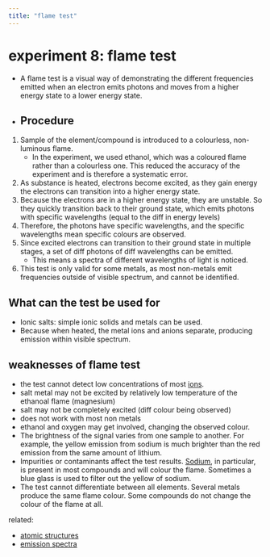 ```yaml
---
title: "flame test"
---
```

# experiment 8: flame test
- A flame test is a visual way of demonstrating the different frequencies emitted when an electron emits photons and moves from a higher energy state to a lower energy state.
- ## Procedure
1. Sample of the element/compound is introduced to a colourless, non-luminous flame.
	- In the experiment, we used ethanol, which was a coloured flame rather than a colourless one. This reduced the accuracy of the experiment and is therefore a systematic error.
2. As substance is heated, electrons become excited, as they gain energy the electrons can transition into a higher energy state.
3. Because the electrons are in a higher energy state, they are unstable. So they quickly transition back to their ground state, which emits photons with specific wavelengths (equal to the diff in energy levels)
4. Therefore, the photons have specific wavelengths, and the specific wavelengths mean specific colours are observed.
5. Since excited electrons can transition to their ground state in multiple stages, a set of diff photons of diff wavelengths can be emitted.
	- This means a spectra of different wavelengths of light is noticed.
6. This test is only valid for some metals, as most non-metals emit frequencies outside of visible spectrum, and cannot be identified.
## What can the test be used for
- Ionic salts: simple ionic solids and metals can be used.
- Because when heated, the metal ions and anions separate, producing emission within visible spectrum.
## weaknesses of flame test
-  the test cannot detect low concentrations of most [ions](notes/archive/AE1/chemistry/lessonnotes/DEFINITIONS.md).
- salt metal may not be excited by relatively low temperature of the ethanoal flame (magnesium)
- salt may not be completely excited (diff colour being observed)
- does not work with most non metals
- ethanol and oxygen may get involved, changing the observed colour.
- The brightness of the signal varies from one sample to another. For example, the yellow emission from sodium is much brighter than the red emission from the same amount of lithium.
- Impurities or contaminants affect the test results. [Sodium](https://www.thoughtco.com/sodium-element-facts-606471), in particular, is present in most compounds and will colour the flame. Sometimes a blue glass is used to filter out the yellow of sodium.
- The test cannot differentiate between all elements. Several metals produce the same flame colour. Some compounds do not change the colour of the flame at all.

related: 
- [atomic structures](notes/archive/AE1/chemistry/lessonnotes/ATOMIC-STRUCTURES.md)
- [emission spectra](notes/archive/AE1/chemistry/lessonnotes/EMISSION-SPECTRA.md)